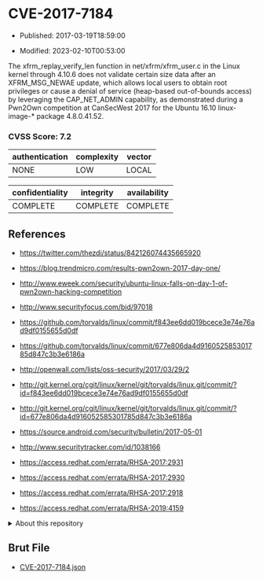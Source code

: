 # CVE-2017-7184

- Published: 2017-03-19T18:59:00

- Modified: 2023-02-10T00:53:00

The xfrm_replay_verify_len function in net/xfrm/xfrm_user.c in the Linux kernel through 4.10.6 does not validate certain size data after an XFRM_MSG_NEWAE update, which allows local users to obtain root privileges or cause a denial of service (heap-based out-of-bounds access) by leveraging the CAP_NET_ADMIN capability, as demonstrated during a Pwn2Own competition at CanSecWest 2017 for the Ubuntu 16.10 linux-image-* package 4.8.0.41.52.

### CVSS Score: **7.2**

| authentication | complexity | vector |
| --- | --- | --- |
| NONE | LOW | LOCAL |

| confidentiality | integrity | availability |
| --- | --- | --- |
| COMPLETE | COMPLETE | COMPLETE |

## References

* https://twitter.com/thezdi/status/842126074435665920

* https://blog.trendmicro.com/results-pwn2own-2017-day-one/

* http://www.eweek.com/security/ubuntu-linux-falls-on-day-1-of-pwn2own-hacking-competition

* http://www.securityfocus.com/bid/97018

* https://github.com/torvalds/linux/commit/f843ee6dd019bcece3e74e76ad9df0155655d0df

* https://github.com/torvalds/linux/commit/677e806da4d916052585301785d847c3b3e6186a

* http://openwall.com/lists/oss-security/2017/03/29/2

* http://git.kernel.org/cgit/linux/kernel/git/torvalds/linux.git/commit/?id=f843ee6dd019bcece3e74e76ad9df0155655d0df

* http://git.kernel.org/cgit/linux/kernel/git/torvalds/linux.git/commit/?id=677e806da4d916052585301785d847c3b3e6186a

* https://source.android.com/security/bulletin/2017-05-01

* http://www.securitytracker.com/id/1038166

* https://access.redhat.com/errata/RHSA-2017:2931

* https://access.redhat.com/errata/RHSA-2017:2930

* https://access.redhat.com/errata/RHSA-2017:2918

* https://access.redhat.com/errata/RHSA-2019:4159

<details>
<summary>About this repository</summary> 

  This repository is part of the project [Live Hack CVE](https://github.com/Live-Hack-CVE). Main website can be found [www.live-hack.org](https://www.live-hack.org) 
  
  Made by [Sn0wAlice](https://github.com/Sn0wAlice) for the people that care about security and need to have a feed of the latest CVEs. Hope you enjoy it, don't forget to star the repo and follow me on [Twitter](https://twitter.com/Sn0wAlice) and [Github](https://github.com/Sn0wAlice). And that is my [personnal website](https://www.alice-snow.me/)

  - [Home Page](https://github.com/Live-Hack-CVE)
  - [Framework](https://github.com/Live-Hack-CVE/cve-framework)
  - [CVE database](https://github.com/Live-Hack-CVE/full_database)
  - [Changelog](https://github.com/Live-Hack-CVE/Changelog)
</details>

## Brut File

* [CVE-2017-7184.json](https://raw.githubusercontent.com/Live-Hack-CVE/full_database/main/cves/2017/CVE-2017-7184.json)


